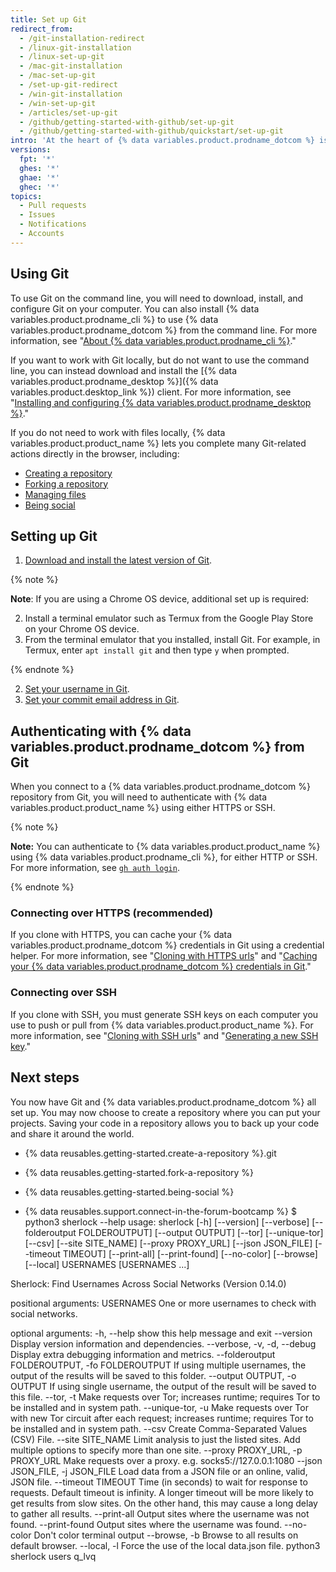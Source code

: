 ```yaml
---
title: Set up Git
redirect_from:
  - /git-installation-redirect
  - /linux-git-installation
  - /linux-set-up-git
  - /mac-git-installation
  - /mac-set-up-git
  - /set-up-git-redirect
  - /win-git-installation
  - /win-set-up-git
  - /articles/set-up-git
  - /github/getting-started-with-github/set-up-git
  - /github/getting-started-with-github/quickstart/set-up-git
intro: 'At the heart of {% data variables.product.prodname_dotcom %} is an open source version control system (VCS) called Git. Git is responsible for everything {% data variables.product.prodname_dotcom %}-related that happens locally on your computer.'
versions:
  fpt: '*'
  ghes: '*'
  ghae: '*'
  ghec: '*'
topics:
  - Pull requests
  - Issues
  - Notifications
  - Accounts
---
```

## Using Git

To use Git on the command line, you will need to download, install, and configure Git on your computer. You can also install {% data variables.product.prodname_cli %} to use {% data variables.product.prodname_dotcom %} from the command line. For more information, see "[About {% data variables.product.prodname_cli %}](/github-cli/github-cli/about-github-cli)."

If you want to work with Git locally, but do not want to use the command line, you can instead download and install the [{% data variables.product.prodname_desktop %}]({% data variables.product.desktop_link %}) client.  For more information, see "[Installing and configuring {% data variables.product.prodname_desktop %}](/desktop/installing-and-configuring-github-desktop/)."

If you do not need to work with files locally, {% data variables.product.product_name %} lets you complete many Git-related actions directly in the browser, including:

- [Creating a repository](/articles/create-a-repo)
- [Forking a repository](/articles/fork-a-repo)
- [Managing files](/repositories/working-with-files/managing-files)
- [Being social](/articles/be-social)

## Setting up Git

1. [Download and install the latest version of Git](https://git-scm.com/downloads).

{% note %}

**Note**: If you are using a Chrome OS device, additional set up is required:

2. Install a terminal emulator such as Termux from the Google Play Store on your Chrome OS device.
3. From the terminal emulator that you installed, install Git. For example, in Termux, enter `apt install git` and then type `y` when prompted. 

{% endnote %}

2. [Set your username in Git](/github/getting-started-with-github/setting-your-username-in-git).
3. [Set your commit email address in Git](/articles/setting-your-commit-email-address).

## Authenticating with {% data variables.product.prodname_dotcom %} from Git

When you connect to a {% data variables.product.prodname_dotcom %} repository from Git, you will need to authenticate with {% data variables.product.product_name %} using either HTTPS or SSH.

{% note %}

**Note:** You can authenticate to {% data variables.product.product_name %} using {% data variables.product.prodname_cli %}, for either HTTP or SSH. For more information, see [`gh auth login`](https://cli.github.com/manual/gh_auth_login).

{% endnote %}

### Connecting over HTTPS (recommended)

If you clone with HTTPS, you can cache your {% data variables.product.prodname_dotcom %} credentials in Git using a credential helper. For more information, see "[Cloning with HTTPS urls](/github/getting-started-with-github/about-remote-repositories/#cloning-with-https-urls)" and "[Caching your {% data variables.product.prodname_dotcom %} credentials in Git](/github/getting-started-with-github/caching-your-github-credentials-in-git)."

### Connecting over SSH

If you clone with SSH, you must generate SSH keys on each computer you use to push or pull from {% data variables.product.product_name %}. For more information, see "[Cloning with SSH urls](/github/getting-started-with-github/about-remote-repositories/#cloning-with-ssh-urls)" and "[Generating a new SSH key](/articles/generating-a-new-ssh-key-and-adding-it-to-the-ssh-agent)."

## Next steps

You now have Git and {% data variables.product.prodname_dotcom %} all set up. You may now choose to create a repository where you can put your projects. Saving your code in a repository allows you to back up your code and share it around the world. 

* {% data reusables.getting-started.create-a-repository %}.git


* {% data reusables.getting-started.fork-a-repository %}

* {% data reusables.getting-started.being-social %}


* {% data reusables.support.connect-in-the-forum-bootcamp %} $ python3 sherlock --help
usage: sherlock [-h] [--version] [--verbose] [--folderoutput FOLDEROUTPUT]
                [--output OUTPUT] [--tor] [--unique-tor] [--csv]
                [--site SITE_NAME] [--proxy PROXY_URL] [--json JSON_FILE]
                [--timeout TIMEOUT] [--print-all] [--print-found] [--no-color]
                [--browse] [--local]
                USERNAMES [USERNAMES ...]

Sherlock: Find Usernames Across Social Networks (Version 0.14.0)

positional arguments:
  USERNAMES             One or more usernames to check with social networks.

optional arguments:
  -h, --help            show this help message and exit
  --version             Display version information and dependencies.
  --verbose, -v, -d, --debug
                        Display extra debugging information and metrics.
  --folderoutput FOLDEROUTPUT, -fo FOLDEROUTPUT
                        If using multiple usernames, the output of the results
                        will be saved to this folder.
  --output OUTPUT, -o OUTPUT
                        If using single username, the output of the result
                        will be saved to this file.
  --tor, -t             Make requests over Tor; increases runtime; requires
                        Tor to be installed and in system path.
  --unique-tor, -u      Make requests over Tor with new Tor circuit after each
                        request; increases runtime; requires Tor to be
                        installed and in system path.
  --csv                 Create Comma-Separated Values (CSV) File.
  --site SITE_NAME      Limit analysis to just the listed sites. Add multiple
                        options to specify more than one site.
  --proxy PROXY_URL, -p PROXY_URL
                        Make requests over a proxy. e.g.
                        socks5://127.0.0.1:1080
  --json JSON_FILE, -j JSON_FILE
                        Load data from a JSON file or an online, valid, JSON
                        file.
  --timeout TIMEOUT     Time (in seconds) to wait for response to requests.
                        Default timeout is infinity. A longer timeout will be
                        more likely to get results from slow sites. On the
                        other hand, this may cause a long delay to gather all
                        results.
  --print-all           Output sites where the username was not found.
  --print-found         Output sites where the username was found.
  --no-color            Don't color terminal output
  --browse, -b          Browse to all results on default browser.
  --local, -l           Force the use of the local data.json file. python3 sherlock users q_lvq


